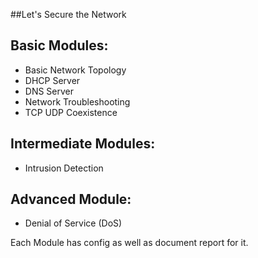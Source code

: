 ##Let's Secure the Network

## Basic Modules:

* Basic Network Topology
* DHCP Server
* DNS Server
* Network Troubleshooting
* TCP UDP Coexistence

## Intermediate Modules:

* Intrusion Detection

## Advanced Module:

* Denial of Service (DoS)

  

Each Module has config as well as document report for it.
